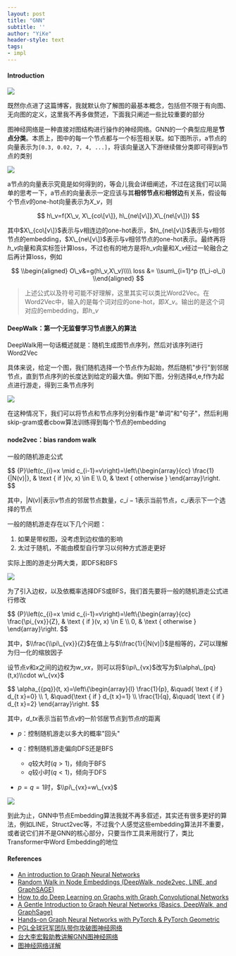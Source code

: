```yaml
---
layout: post
title: "GNN"
subtitle: ''
author: "YiKe"
header-style: text
tags:
- impl
---
```




#### Introduction

![](https://z3.ax1x.com/2021/04/20/cHFlBd.png#shadow)

既然你点进了这篇博客，我就默认你了解图的最基本概念，包括但不限于有向图、无向图的定义，这里我不再多做赘述，下面我只阐述一些比较重要的部分

图神经网络是一种直接对图结构进行操作的神经网络。GNN的一个典型应用是**节点分类**。本质上，图中的每一个节点都与一个标签相关联。如下图所示，a节点的向量表示为`[0.3, 0.02, 7, 4, ...]`，将该向量送入下游继续做分类即可得到a节点的类别

![](https://z3.ax1x.com/2021/04/20/cHFucD.png#shadow)

a节点的向量表示究竟是如何得到的，等会儿我会详细阐述，不过在这我们可以简单的思考一下，a节点的向量表示一定应该与其**相邻节点**和**相邻边**有关系，假设每个节点$v$的one-hot向量表示为$X\_v$，则

$$ h\_v=f(X\_v, X\_{co\[v\]}, h\_{ne\[v\]},X\_{ne\[v\]}) $$

其中$X\_{co\[v\]}$表示与$v$相连边的one-hot表示，$h\_{ne\[v\]}$表示与$v$相邻节点的embedding，$X\_{ne\[v\]}$表示与$v$相邻节点的one-hot表示。最终再将$h\_v$向量和真实标签计算loss，不过也有的地方是将$h\_v$向量和$X\_v$经过一轮融合之后再计算loss，例如

$$ \\begin{aligned} O\_v&=g(h\_v,X\_v)\\\\ loss &= \\sum\_{i=1}^p (t\_i-o\_i) \\end{aligned} $$

> 上述公式以及符号可能不好理解，这里其实可以类比Word2Vec。在Word2Vec中，输入的是每个词对应的one-hot，即$X\_v$。输出的是这个词对应的embedding，即$h\_v$

#### DeepWalk：第一个无监督学习节点嵌入的算法

DeepWalk用一句话概述就是：随机生成图节点序列，然后对该序列进行Word2Vec

具体来说，给定一个图，我们随机选择一个节点作为起始，然后随机"步行"到邻居节点，直到节点序列的长度达到给定的最大值。例如下图，分别选择d,e,f作为起点进行游走，得到三条节点序列

![](https://z3.ax1x.com/2021/04/20/cHFKje.png#shadow)

在这种情况下，我们可以将节点和节点序列分别看作是"单词"和"句子"，然后利用skip-gram或者cbow算法训练得到每个节点的embedding

#### node2vec：bias random walk

一般的随机游走公式

$$ {P}\\left(c\_{i}=x \\mid c\_{i-1}=v\\right)=\\left\\{\\begin{array}{cc} \\frac{1}{|N(v)|}, & \\text { if }(v, x) \\in E \\\\ 0, & \\text { otherwise } \\end{array}\\right. $$

其中，$|N(v)|$表示$v$节点的邻居节点数量，$c\_{i-1}$表示当前节点，$c\_i$表示下一个选择的节点

一般的随机游走存在以下几个问题：

1.  如果是带权图，没考虑到边权值的影响
2.  太过于随机，不能由模型自行学习以何种方式游走更好

实际上图的游走分两大类，即DFS和BFS

![](https://z3.ax1x.com/2021/04/20/cHFn1O.png#shadow)

为了引入边权，以及依概率选择DFS或BFS，我们首先要将一般的随机游走公式进行修改

$$ {P}\\left(c\_{i}=x \\mid c\_{i-1}=v\\right)=\\left\\{\\begin{array}{cc} \\frac{\\pi\_{vx}}{Z}, & \\text { if }(v, x) \\in E \\\\ 0, & \\text { otherwise } \\end{array}\\right. $$

其中，$\\frac{\\pi\_{vx}}{Z}$在值上与$\\frac{1}{|N(v)|}$是相等的，$Z$可以理解为归一化的缩放因子

设节点$v$和$x$之间的边权为$w\_{vx}$，则可以将$\\pi\_{vx}$改写为$\\alpha\_{pq}(t,x)\\cdot w\_{vx}$

$$ \\alpha\_{{pq}}(t, x)=\\left\\{\\begin{array}{l} \\frac{1}{p}, &\\quad{ \\text { if } d\_{t x}=0} \\\\ 1, &\\quad{\\text { if } d\_{t x}=1} \\\\ \\frac{1}{q}, &\\quad{ \\text { if } d\_{t x}=2} \\end{array}\\right. $$

其中，$d\_{tx}$表示当前节点$v$的一阶邻居节点到节点$t$的距离

+   $p$：控制随机游走以多大的概率"回头"
+   $q$：控制随机游走偏向DFS还是BFS

    +   $q$较大时$(q>1)$，倾向于BFS
    +   $q$较小时$(q<1)$，倾向于DFS
+   $p=q=1$时，$\\pi\_{vx}=w\_{vx}$

![](https://z3.ax1x.com/2021/04/20/cHFQnH.png#shadow)

到此为止，GNN中节点Embedding算法我就不再多叙述，其实还有很多更好的算法，例如LINE，Struct2vec等，不过我个人感觉这些embedding算法并不重要，或者说它们并不是GNN的核心部分，只要当作工具来用就行了，类比Transformer中Word Embedding的地位

#### References

+   [An introduction to Graph Neural Networks](https://towardsdatascience.com/an-introduction-to-graph-neural-networks-e23dc7bdfba5)
+   [Random Walk in Node Embeddings (DeepWalk, node2vec, LINE, and GraphSAGE)](https://medium.com/towards-artificial-intelligence/random-walk-in-node-embeddings-deepwalk-node2vec-line-and-graphsage-ca23df60e493)
+   [How to do Deep Learning on Graphs with Graph Convolutional Networks](https://towardsdatascience.com/how-to-do-deep-learning-on-graphs-with-graph-convolutional-networks-7d2250723780)
+   [A Gentle Introduction to Graph Neural Networks (Basics, DeepWalk, and GraphSage)](https://towardsdatascience.com/a-gentle-introduction-to-graph-neural-network-basics-deepwalk-and-graphsage-db5d540d50b3)
+   [Hands-on Graph Neural Networks with PyTorch & PyTorch Geometric](https://towardsdatascience.com/hands-on-graph-neural-networks-with-pytorch-pytorch-geometric-359487e221a8)
+   [PGL全球冠军团队带你攻破图神经网络](https://www.bilibili.com/video/BV1rf4y1v7cU)
+   [台大李宏毅助教讲解GNN图神经网络](https://www.bilibili.com/video/BV1G54y1971S)
+   [图神经网络详解](https://zhuanlan.zhihu.com/p/330665789)